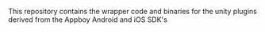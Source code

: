 This repository contains the wrapper code and binaries for the unity plugins derived from the Appboy Android and iOS SDK's